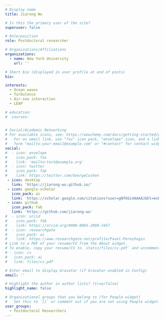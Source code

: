 ```yaml
---
# Display name
title: Jiarong Wu

# Is this the primary user of the site?
superuser: false

# Role/position
role: Postdoctoral researcher

# Organizations/Affiliations
organizations:
  - name: New York University
    url: ''

# Short bio (displayed in user profile at end of posts)
bio: 

interests:
  - Ocean waves
  - Turbulence
  - Air-sea interaction
  - LEAP

# education:
#  courses:
    

# Social/Academic Networking
# For available icons, see: https://wowchemy.com/docs/getting-started/page-builder/#icons
#   For an email link, use "fas" icon pack, "envelope" icon, and a link in the
#   form "mailto:your-email@example.com" or "#contact" for contact widget.
social:
#  - icon: envelope
#    icon_pack: fas
#    link: 'mailto:test@example.org'
#  - icon: twitter
#    icon_pack: fab
#    link: https://twitter.com/GeorgeCushen
 - icon: desktop
   link: 'https://jiarong-wu.github.io/'
 - icon: google-scholar
   icon_pack: ai
   link: 'https://scholar.google.com/citations?user=gNf6Gi4AAAAJ&hl=en&inst=10749622055976013885'
 - icon: github
   icon_pack: fab
   link: 'https://github.com/jiarong-wu'
#  - icon: orcid
#    icon_pack: fab
#    link: https://orcid.org/0000-0003-2098-3457
#  - icon: researchgate
#    icon_pack: ai
#    link: https://www.researchgate.net/profile/Pavel-Perezhogin
# Link to a PDF of your resume/CV from the About widget.
# To enable, copy your resume/CV to `static/files/cv.pdf` and uncomment the lines below.
# - icon: cv
#   icon_pack: ai
#   link: files/cv.pdf

# Enter email to display Gravatar (if Gravatar enabled in Config)
email: ''

# Highlight the author in author lists? (true/false)
highlight_name: false

# Organizational groups that you belong to (for People widget)
#   Set this to `[]` or comment out if you are not using People widget.
user_groups:
  - Postdoctoral Researchers
---
```


